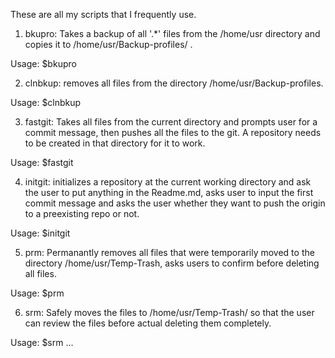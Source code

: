 These are all my scripts that I frequently use.

1. bkupro: Takes a backup of all '.\*' files from the /home/usr directory and copies it to /home/usr/Backup-profiles/ .

Usage: $bkupro

2. clnbkup: removes all files from the directory /home/usr/Backup-profiles.

Usage: $clnbkup

3. fastgit: Takes all files from the current directory and prompts user for a commit message, then pushes all the files to the git. A repository needs to be created in that directory for it to work.

Usage: $fastgit

4. initgit: initializes a repository at the current working directory and ask the user to put anything in the Readme.md, asks user to input the first commit message and asks the user whether they want to push the origin to a preexisting repo or not.

Usage: $initgit

5. prm: Permanantly removes all files that were temporarily moved to the directory /home/usr/Temp-Trash, asks users to confirm before deleting all files.

Usage: $prm

6. srm: Safely moves the files to /home/usr/Temp-Trash/ so that the user can review the files before actual deleting them completely.

Usage: $srm <file-1> <file-2> <file-3>... 

